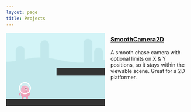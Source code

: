 ```yaml
---
layout: page
title: Projects
---
```


<a href="/2014/07/16/smoothcamera2d-v0.1/" style="float:left;margin-right:1rem;"><img src="/public/pages/projects/smooth-camera-2d.png" width="270" height="200"></a>

### <a href="/2014/07/16/smooth-camera-2d-v0.1/">SmoothCamera2D</a>

A smooth chase camera with optional limits on X & Y positions, so it stays within the viewable scene. Great for a 2D platformer.
